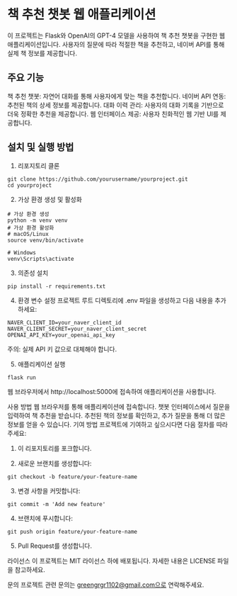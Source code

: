 # 책 추천 챗봇 웹 애플리케이션
이 프로젝트는 Flask와 OpenAI의 GPT-4 모델을 사용하여 책 추천 챗봇을 구현한 웹 애플리케이션입니다. 사용자의 질문에 따라 적절한 책을 추천하고, 네이버 API를 통해 실제 책 정보를 제공합니다.

## 주요 기능
책 추천 챗봇: 자연어 대화를 통해 사용자에게 맞는 책을 추천합니다.
네이버 API 연동: 추천된 책의 상세 정보를 제공합니다.
대화 이력 관리: 사용자의 대화 기록을 기반으로 더욱 정확한 추천을 제공합니다.
웹 인터페이스 제공: 사용자 친화적인 웹 기반 UI를 제공합니다.
## 설치 및 실행 방법

1. 리포지토리 클론
```
git clone https://github.com/yourusername/yourproject.git
cd yourproject 
```

2. 가상 환경 생성 및 활성화

```
# 가상 환경 생성
python -m venv venv
# 가상 환경 활성화
# macOS/Linux
source venv/bin/activate

# Windows
venv\Scripts\activate 
```

3. 의존성 설치
``` 
pip install -r requirements.txt 
```

4. 환경 변수 설정
프로젝트 루트 디렉토리에 .env 파일을 생성하고 다음 내용을 추가하세요:

``` 
NAVER_CLIENT_ID=your_naver_client_id
NAVER_CLIENT_SECRET=your_naver_client_secret
OPENAI_API_KEY=your_openai_api_key 
```
주의: 실제 API 키 값으로 대체해야 합니다.

5. 애플리케이션 실행
```
flask run
``` 
웹 브라우저에서 http://localhost:5000에 접속하여 애플리케이션을 사용합니다.

사용 방법
웹 브라우저를 통해 애플리케이션에 접속합니다.
챗봇 인터페이스에서 질문을 입력하여 책 추천을 받습니다.
추천된 책의 정보를 확인하고, 추가 질문을 통해 더 많은 정보를 얻을 수 있습니다.
기여 방법
프로젝트에 기여하고 싶으시다면 다음 절차를 따라주세요:

1. 이 리포지토리를 포크합니다.

2. 새로운 브랜치를 생성합니다:

``` 
git checkout -b feature/your-feature-name
```
3. 변경 사항을 커밋합니다:

```
git commit -m 'Add new feature'
```
4. 브랜치에 푸시합니다:

```
git push origin feature/your-feature-name
```
5. Pull Request를 생성합니다.

라이선스
이 프로젝트는 MIT 라이선스 하에 배포됩니다. 자세한 내용은 LICENSE 파일을 참고하세요.

문의
프로젝트 관련 문의는 greengrgr1102@gmail.com으로 연락해주세요.
